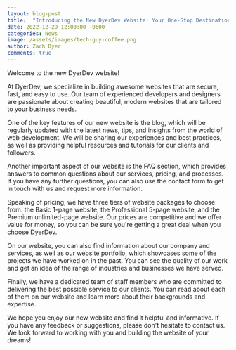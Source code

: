 ```yaml
---
layout: blog-post
title:  "Introducing the New DyerDev Website: Your One-Stop Destination for Awesome Websites!"
date: 2022-12-29 12:00:00 -0600
categories: News
image: /assets/images/tech-guy-coffee.png
author: Zach Dyer
comments: true
---
```



Welcome to the new DyerDev website!

At DyerDev, we specialize in building awesome websites that are secure, fast, and easy to use. Our team of experienced developers and designers are passionate about creating beautiful, modern websites that are tailored to your business needs.

<!--more-->

One of the key features of our new website is the blog, which will be regularly updated with the latest news, tips, and insights from the world of web development. We will be sharing our experiences and best practices, as well as providing helpful resources and tutorials for our clients and followers.

Another important aspect of our website is the FAQ section, which provides answers to common questions about our services, pricing, and processes. If you have any further questions, you can also use the contact form to get in touch with us and request more information.

Speaking of pricing, we have three tiers of website packages to choose from: the Basic 1-page website, the Professional 5-page website, and the Premium unlimited-page website. Our prices are competitive and we offer value for money, so you can be sure you're getting a great deal when you choose DyerDev.

On our website, you can also find information about our company and services, as well as our website portfolio, which showcases some of the projects we have worked on in the past. You can see the quality of our work and get an idea of the range of industries and businesses we have served.

Finally, we have a dedicated team of staff members who are committed to delivering the best possible service to our clients. You can read about each of them on our website and learn more about their backgrounds and expertise.

We hope you enjoy our new website and find it helpful and informative. If you have any feedback or suggestions, please don't hesitate to contact us. We look forward to working with you and building the website of your dreams!
